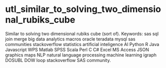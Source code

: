 # utl_similar_to_solving_two_dimensional_rubiks_cube
Similar to solving two dimensional rubiks cube (sort of). Keywords: sas sql join merge big data analytics macros oracle teradata mysql sas communities stackoverflow statistics artificial inteligence AI Python R Java Javascript WPS Matlab SPSS Scala Perl C C# Excel MS Access JSON graphics maps NLP natural language processing machine learning igraph DOSUBL DOW loop stackoverflow SAS community.
